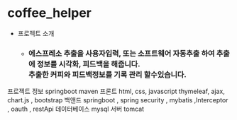 # coffee_helper



<ul>
  <li>프로젝트 소개 </li>
      <ul>
        <li>
            <h3>
               에스프레소 추출을 사용자입력, 또는 소프트웨어 자동추출 하여 추출에 정보를 시각화, 피드백을 해줍니다.<br>
                 추출한 커피와 피드백정보를 기록 관리 할수있습니다. 
             </h3> 
         </li>
      </ul>
</ul>

프로젝트 정보 springboot maven 
프론트 html, css, javascript thymeleaf, ajax, chart.js , bootstrap
백앤드 springboot , spring security , mybatis ,Interceptor , oauth , restApi
데이터베이스 mysql
서버 tomcat

